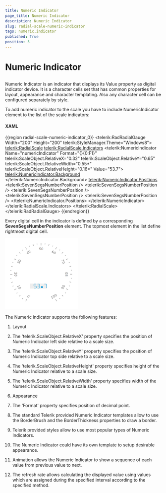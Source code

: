 ```yaml
---
title: Numeric Indicator
page_title: Numeric Indicator
description: Numeric Indicator
slug: radial-scale-numeric-indicator
tags: numeric,indicator
published: True
position: 5
---
```


# Numeric Indicator



## 

Numeric Indicator is an indicator that displays its Value property as digital indicator device. It is a character cells set that has common properties for layout, appearance and character templating. Also any character cell can be configured separately by style.

To add numeric indicator to the scale you have to include NumericIndicator element to the list of the scale indicators:

#### __XAML__

{{region radial-scale-numeric-indicator_0}}
	<telerik:RadRadialGauge Width="200" Height="200" telerik:StyleManager.Theme="Windows8">
	    <telerik:RadialScale>
	        <telerik:RadialScale.Indicators>
	            <telerik:NumericIndicator Name="numericIndicator"
	                                Format="{}{0:F1}"
	                                telerik:ScaleObject.RelativeX="0.32"
	                                telerik:ScaleObject.RelativeY="0.65"
	                                telerik:ScaleObject.RelativeWidth="0.55*"
	                                telerik:ScaleObject.RelativeHeight="0.16*"
	                                Value="53.7">
	                <telerik:NumericIndicator.Background>
	                    <SolidColorBrush Color="#EEEEEE"/>
	                </telerik:NumericIndicator.Background>
	                <telerik:NumericIndicator.Positions>
	                    <telerik:SevenSegsNumberPosition />
	                    <telerik:SevenSegsNumberPosition />
	                    <telerik:SevenSegsNumberPosition />
	                    <telerik:SevenSegsNumberPosition />
	                    <telerik:SevenSegsNumberPosition />
	                </telerik:NumericIndicator.Positions>
	            </telerik:NumericIndicator>
	        </telerik:RadialScale.Indicators>
	    </telerik:RadialScale>
	</telerik:RadRadialGauge>
	{{endregion}}



Every digital cell in the indicator is defined by a corresponding __SevenSegsNumberPosition__ element. The topmost element in the list define rightmost digital cell.

![](images/RadialScaleNumericIndicator.png)

The Numeric indicator supports the following features:

1. Layout 


1. The 'telerik.ScaleObject.RelativeX' property specifies the position of Numeric Indicator left side relative to a scale size.

1. The 'telerik:ScaleObject.RelativeY' property specifies the position of Numeric Indicator top side relative to a scale size.

1. The 'telerik.ScaleObject.RelativeHeight' property specifies height of the Numeric Indicator relative to a scale size.

1. The 'telerik.ScaleObject.RelativeWidth' property specifies width of the Numeric Indicator relative to a scale size.

1. Appearance 


1. The 'Format' property specifies position of decimal point.

1. The standard Telerik provided Numeric Indicator templates allow to use the BorderBrush and the BorderThickness properties to draw a border.

1. Telerik provided styles allow to use most popular types of Numeric Indicators.

1. The Numeric Indicator could have its own template to setup desirable appearance.

1. Animation allows the Numeric Indicator to show a sequence of each value from previous value to next.

1. The refresh rate allows calculating the displayed value using values which are assigned during the specified interval according to the specified method.
